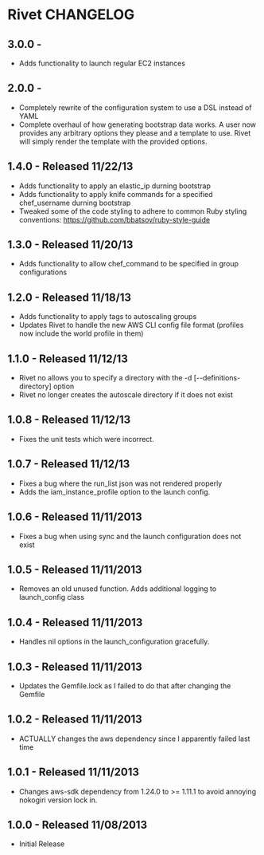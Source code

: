 Rivet CHANGELOG
===

3.0.0 -
---
  * Adds functionality to launch regular EC2 instances

2.0.0 -
---
  * Completely rewrite of the configuration system to use a DSL instead of YAML
  * Complete overhaul of how generating bootstrap data works.  A user now provides
    any arbitrary options they please and a template to use.  Rivet will simply
    render the template with the provided options.

1.4.0 - Released 11/22/13
---
  * Adds functionality to apply an elastic_ip durning bootstrap
  * Adds functionality to apply knife commands for a specified chef_username durning bootstrap
  * Tweaked some of the code styling to adhere to common Ruby styling conventions:
    https://github.com/bbatsov/ruby-style-guide

1.3.0 - Released 11/20/13
---
  * Adds functionality to allow chef_command to be specified in group configurations

1.2.0 - Released 11/18/13
---
  * Adds functionality to apply tags to autoscaling groups
  * Updates Rivet to handle the new AWS CLI config file format (profiles now include the world profile in them)

1.1.0 - Released 11/12/13
---
  * Rivet no allows you to specify a directory with the -d [--definitions-directory] option
  * Rivet no longer creates the autoscale directory if it does not exist

1.0.8 - Released 11/12/13
---
  * Fixes the unit tests which were incorrect.

1.0.7 - Released 11/12/13
---
  * Fixes a bug where the run_list json was not rendered properly
  * Adds the iam_instance_profile option to the launch config.

1.0.6 - Released 11/11/2013
---
  * Fixes a bug when using sync and the launch configuration does not exist

1.0.5 - Released 11/11/2013
---
  * Removes an old unused function.  Adds additional logging to launch_config class

1.0.4 - Released 11/11/2013
---
  * Handles nil options in the launch_configuration gracefully.

1.0.3 - Released 11/11/2013
---
  * Updates the Gemfile.lock as I failed to do that after changing the Gemfile

1.0.2 - Released 11/11/2013
---
  * ACTUALLY changes the aws dependency since I apparently failed last time


1.0.1 - Released 11/11/2013
---
  * Changes aws-sdk dependency from 1.24.0 to >= 1.11.1 to avoid
    annoying nokogiri version lock in.

1.0.0 - Released 11/08/2013
---
  - Initial Release

